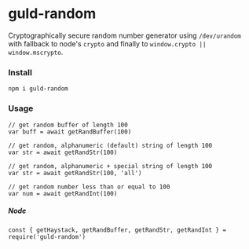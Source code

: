 # guld-random

Cryptographically secure random number generator using `/dev/urandom` with fallback to node's `crypto` and finally to `window.crypto || window.mscrypto`.

### Install

```
npm i guld-random
```

### Usage

```
// get random buffer of length 100
var buff = await getRandBuffer(100)

// get random, alphanumeric (default) string of length 100
var str = await getRandStr(100)

// get random, alphanumeric + special string of length 100
var str = await getRandStr(100, 'all')

// get random number less than or equal to 100
var num = await getRandInt(100)
```

##### Node

```
const { getHaystack, getRandBuffer, getRandStr, getRandInt } = require('guld-random')
```
